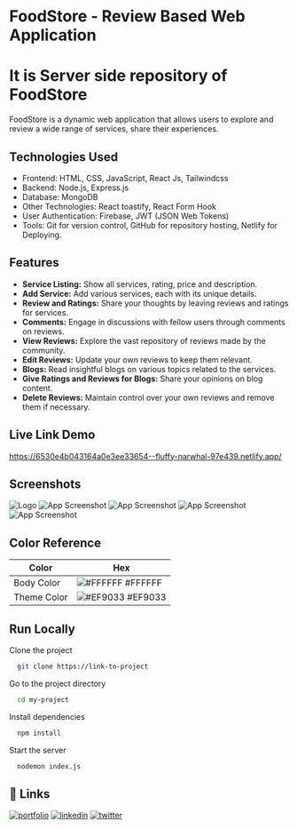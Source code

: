 
# FoodStore - Review Based Web Application
# It is Server side repository of FoodStore

FoodStore is a dynamic web application that allows users to explore and review a wide range of services, share their experiences.


## Technologies Used
- Frontend: HTML, CSS, JavaScript, React Js, Tailwindcss
- Backend: Node.js, Express.js
- Database: MongoDB
- Other Technologies: React toastify, React Form Hook
- User Authentication: Firebase, JWT (JSON Web Tokens)
- Tools: Git for version control, GitHub for repository hosting, Netlify for Deploying.


## Features

- **Service Listing:** Show all services, rating, price and description.
- **Add Service:** Add various services, each with its unique details.
- **Review and Ratings:** Share your thoughts by leaving reviews and ratings for services.
- **Comments:** Engage in discussions with fellow users through comments on reviews.
- **View Reviews:** Explore the vast repository of reviews made by the community.
- **Edit Reviews:** Update your own reviews to keep them relevant.
- **Blogs:** Read insightful blogs on various topics related to the services.
- **Give Ratings and Reviews for Blogs:** Share your opinions on blog content.
- **Delete Reviews:** Maintain control over your own reviews and remove them if necessary.



## Live Link Demo

https://6530e4b043164a0e3ee33654--fluffy-narwhal-97e439.netlify.app/


## Screenshots
![Logo](https://i.ibb.co/PF0mhhm/logo.png)
![App Screenshot](https://i.ibb.co/NY63D7F/Capture.png)
![App Screenshot](https://i.ibb.co/Cs1rHKD/4.png)
![App Screenshot](https://i.ibb.co/3my3zTC/2.png)
![App Screenshot](https://i.ibb.co/hg2PLZN/3.png)
## Color Reference

| Color             | Hex                                                                |
| ----------------- | ------------------------------------------------------------------ |
| Body Color | ![#FFFFFF](https://via.placeholder.com/10/0a192f?text=+) #FFFFFF |
| Theme Color | ![#EF9033](https://via.placeholder.com/10/f8f8f8?text=+) #EF9033 |


## Run Locally

Clone the project

```bash
  git clone https://link-to-project
```

Go to the project directory

```bash
  cd my-project
```

Install dependencies

```bash
  npm install
```

Start the server

```bash
  nodemon index.js
```


## 🔗 Links
[![portfolio](https://img.shields.io/badge/my_portfolio-000?style=for-the-badge&logo=ko-fi&logoColor=white)](https://nextjs-my-portfolio-electra51.vercel.app/)
[![linkedin](https://img.shields.io/badge/linkedin-0A66C2?style=for-the-badge&logo=linkedin&logoColor=white)](https://www.linkedin.com/in/safayet-nur/)
[![twitter](https://img.shields.io/badge/twitter-1DA1F2?style=for-the-badge&logo=twitter&logoColor=white)](https://twitter.com/nur_safaye51)

